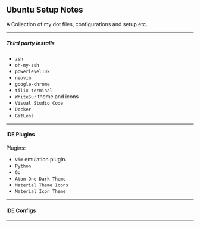 ## Ubuntu Setup Notes

A Collection of my dot files, configurations and setup etc.

-----

##### Third party installs

 * `zsh` 
 * `oh-my-zsh`
 * `powerlevel10k`
 * `neovim`
 * `google-chrome`
 * `tilix terminal`
 * `WhiteSur` theme and icons
 * `Visual Studio Code`
 * `Docker`
 * `GitLens`
 -----


#### IDE Plugins

Plugins:
 * `Vim` emulation plugin.
 * `Python` 
 * `Go`
 * `Atom One Dark Theme`
 * `Material Theme Icons`
 * `Material Icon Theme`

-----

#### IDE Configs

-----